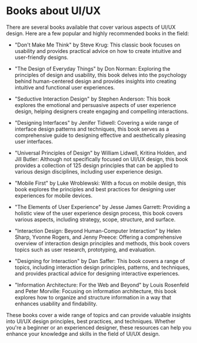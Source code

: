 # Books about UI/UX

There are several books available that cover various aspects of UI/UX design. Here are a few popular and highly recommended books in the field:

* "Don't Make Me Think" by Steve Krug: This classic book focuses on usability and provides practical advice on how to create intuitive and user-friendly designs.

* "The Design of Everyday Things" by Don Norman: Exploring the principles of design and usability, this book delves into the psychology behind human-centered design and provides insights into creating intuitive and functional user experiences.

* "Seductive Interaction Design" by Stephen Anderson: This book explores the emotional and persuasive aspects of user experience design, helping designers create engaging and compelling interactions.

* "Designing Interfaces" by Jenifer Tidwell: Covering a wide range of interface design patterns and techniques, this book serves as a comprehensive guide to designing effective and aesthetically pleasing user interfaces.

* "Universal Principles of Design" by William Lidwell, Kritina Holden, and Jill Butler: Although not specifically focused on UI/UX design, this book provides a collection of 125 design principles that can be applied to various design disciplines, including user experience design.

* "Mobile First" by Luke Wroblewski: With a focus on mobile design, this book explores the principles and best practices for designing user experiences for mobile devices.

* "The Elements of User Experience" by Jesse James Garrett: Providing a holistic view of the user experience design process, this book covers various aspects, including strategy, scope, structure, and surface.

* "Interaction Design: Beyond Human-Computer Interaction" by Helen Sharp, Yvonne Rogers, and Jenny Preece: Offering a comprehensive overview of interaction design principles and methods, this book covers topics such as user research, prototyping, and evaluation.

* "Designing for Interaction" by Dan Saffer: This book covers a range of topics, including interaction design principles, patterns, and techniques, and provides practical advice for designing interactive experiences.

* "Information Architecture: For the Web and Beyond" by Louis Rosenfeld and Peter Morville: Focusing on information architecture, this book explores how to organize and structure information in a way that enhances usability and findability.

These books cover a wide range of topics and can provide valuable insights into UI/UX design principles, best practices, and techniques. Whether you're a beginner or an experienced designer, these resources can help you enhance your knowledge and skills in the field of UI/UX design.